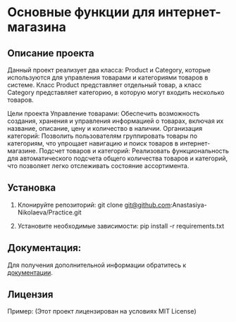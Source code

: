 # Основные функции для интернет-магазина

## Описание проекта
Данный проект реализует два класса: Product и Category, которые используются для 
управления товарами и категориями товаров в системе. Класс Product представляет 
отдельный товар, а класс Category представляет категорию, в которую могут входить 
несколько товаров.

Цели проекта
Управление товарами: Обеспечить возможность создания, хранения и управления информацией о товарах, включая 
их название, описание, цену и количество в наличии.
Организация категорий: Позволить пользователям группировать товары по категориям, что упрощает навигацию 
и поиск товаров в интернет-магазине.
Подсчет товаров и категорий: Реализовать функциональность для автоматического подсчета общего количества товаров
и категорий, что позволяет легко отслеживать состояние ассортимента.

## Установка
1. Клонируйте репозиторий:
git clone git@github.com:Anastasiya-Nikolaeva/Practice.git

2. Установите необходимые зависимости:
pip install -r requirements.txt

## Документация:

Для получения дополнительной информации обратитесь к [документации](README.md).

## Лицензия
Пример: (Этот проект лицензирован на условиях MIT License)
